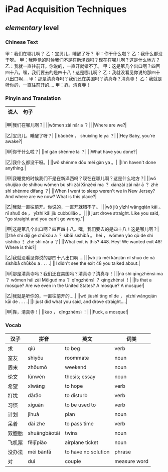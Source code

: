 # iPad Acquisition Techniques
## *elementary* level

### Chinese Text
甲：我们在哪儿啊？
乙：宝贝儿，睡醒了呀？
甲：你干什么啦？
乙：我什么都没干呀。
甲：我睡觉的时候我们不是在新泽西吗？现在在哪儿啊？这是什么地方？
乙：我就一直往前开。你说的，一直开就错不了。
甲：这是第几个出口啊？四百四十八。嘿，我们要去的是四十八！这是哪儿啊？
乙：我就没看见你说的那四十八出口啊....
甲：那是清真寺吗？我们还在美国吗？清真寺？清真寺！
乙：我就是听你的，一直往前开的....
甲：靠，清真寺！

### Pinyin and Translation
|说人|句子|
|----|----|

|甲|我们在哪儿啊？|
||wǒmen zài nǎr a ？|
||Where are we?|

|乙|宝贝儿，睡醒了呀？|
||bǎobèir ， shuìxǐng le ya ？|
||Hey Baby, you're awake?|

|甲|你干什么啦？|
||nǐ gàn shénme la ？|
||What have you done?|

|乙|我什么都没干呀。|
||wǒ shénme dōu méi gàn ya 。|
||I'm haven't done anything.|

|甲|我睡觉的时候我们不是在新泽西吗？现在在哪儿啊？这是什么地方？|
||wǒ shuìjiào de shíhou wǒmen bù shì zài Xīnzéxī ma ？ xiànzài zài nǎr ā ？ zhè shì shénme dìfang ？|
||When I went to sleep weren't we in New Jersey? And where are we now? What is this place?|

|乙|我就一直往前开。你说的，一直开就错不了。|
||wǒ jiù yīzhí wǎngqián kāi 。 nǐ shuō de ， yīzhí kāi jiù cuòbùliǎo 。|
||I just drove straight. Like you said, "go straight and you can't go wrong."|

|甲|这是第几个出口啊？四百四十八。嘿，我们要去的是四十八！这是哪儿啊？|
||zhè shì dìjǐ ge chūkǒu a ？ sìbǎi sìshíbā 。 hei ， wǒmen yào qù de shì sìshíbā ！ zhè shì nǎr a ？|
||What exit is this? 448. Hey! We wanted exit 48! Where is this?|

|乙|我就没看见你说的那四十八出口啊....|
||wǒ jiù méi kànjiàn nǐ shuō de nà sìshíbā chūkǒu a . . . .|
||I didn't see the exit 48 you talked about.|

|甲|那是清真寺吗？我们还在美国吗？清真寺？清真寺！|
||nà shì qīngzhēnsì ma ？ wǒmen hái zài Měiguó ma ？ qīngzhēnsì ？ qīngzhēnsì ！|
||Is that a mosque? Are we even in the United States? A mosque? A mosque!|

|乙|我就是听你的，一直往前开的....|
||wǒ jiùshì tīng nǐ de ， yīzhí wǎngqián kāi de . . . .|
||I just did what you said, and drove straight....|

|甲|靠，清真寺！|
||kào ， qīngzhēnsì ！|
||Fuck, a mosque!|
### Vocab
|汉子|拼音|英文|词类|
|----|----|----|----|
|求|qiú|to beg|verb|
|室友|shìyǒu|roommate|noun|
|周末|zhōumò|weekend|noun|
|论文|lùnwén|thesis; essay|noun|
|希望|xīwàng|to hope|verb|
|打扰|dǎrǎo|to disturb|verb|
|习惯|xíguàn|to be used to|verb|
|计划|jìhuà|plan|noun|
|呆着|dài zhe|to pass time|verb|
|双胞胎|shuāngbāotāi|twins|noun|
|飞机票|fēijīpiào|airplane ticket|noun|
|没办法|méi bànfǎ|to have no solution|phrase|
|对|duì|couple|measure word|